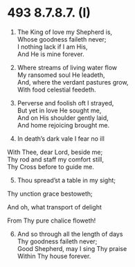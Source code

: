 # 493 8.7.8.7. (I)

1.  The King of love my Shepherd is,\
Whose goodness faileth never;\
I nothing lack if I am His,\
And He is mine forever.

2.  Where streams of living water flow\
My ransomed soul He leadeth,\
And, where the verdant pastures grow,\
With food celestial feedeth.

3.  Perverse and foolish oft I strayed,\
But yet in love He sought me,\
And on His shoulder gently laid,\
And home rejoicing brought me.

4.  In death’s dark vale I fear no ill

With Thee, dear Lord, beside me;\
Thy rod and staff my comfort still,\
Thy Cross before to guide me.

5.  Thou spread’st a table in my sight;

Thy unction grace bestoweth;

And oh, what transport of delight

From Thy pure chalice floweth!

6.  And so through all the length of days\
Thy goodness faileth never;\
Good Shepherd, may I sing Thy praise\
Within Thy house forever.

